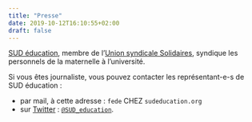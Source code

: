 ```yaml
---
title: "Presse"
date: 2019-10-12T16:10:55+02:00
draft: false
---
```


[SUD éducation](https://www.sudeducation.org), membre de l’[Union syndicale Solidaires](https://solidaires.org), syndique les personnels de la maternelle à l’université.

Si vous êtes journaliste, vous pouvez contacter les représentant-e-s de SUD éducation :

- par mail, à cette adresse : `fede` CHEZ `sudeducation.org` 
- sur [Twitter](https://twitter.com/SUD_education) : [`@SUD_education`](https://twitter.com/SUD_education).


